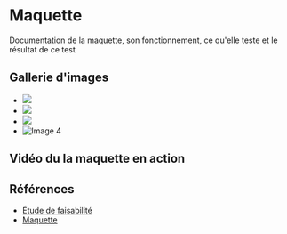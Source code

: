 # Maquette

Documentation de la maquette, son fonctionnement, ce qu'elle teste et le résultat de ce test

## Gallerie d'images

* ![](../../Assets/images/maquette_image/projecteur_photo.webp)
* ![](../../Assets/images/maquette_image/setup_projo.webp)
* ![](../../Assets/images/maquette_image/photo_de_groupe.webp)
* ![Image 4](https://placehold.co/400x400?text=4+image)

## Vidéo du la maquette en action

## Références 

* [Étude de faisabilité](https://tim-montmorency.com/582523-gestion/#/contenus/4_faisabilite/10_etude/)
* [Maquette](https://tim-montmorency.com/582523-gestion/#/contenus/4_faisabilite/30_maquette/)

